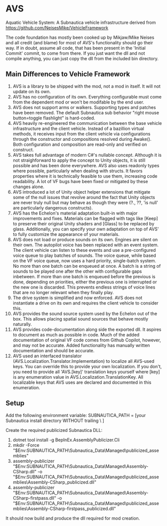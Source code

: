 # AVS
Aquatic Vehicle System: A Subnautica vehicle infrastructure derived from https://github.com/NeisesMike/VehicleFramework

The code foundation has mostly been cooked up by Mikjaw/Mike Neises and all credit (and blame) for most of AVS's functionality should go their way.
If in doubt, assume all code, that has been present in the 'Initial Commit' commit, to come from there.
If you just want the dll and not compile anything, you can just copy the dll from the included bin directory.

## Main Differences to Vehicle Framework

1) AVS is a library to be shipped with the mod, not a mod in itself. It will not update on its own.
2) AVS has no configuration of its own. Everything configurable must come from the dependent mod or won't be modifable by the end user.
3) AVS does not support arms or walkers. Supporting types and patches have been removed.
	The default Subnautica sub behavior "right mouse button=toggle flashlight" is hard-coded.
4) AVS heavily re-engineered the communication between the base vehicle infrastructure and the client vehicle.
	Instead of a bazillion virtual methods, it receives input from the client vehicle via configurations through the constructor
	and compositions resolved during Awake().
	Both configuration and composition are read-only and verified on construct.
5) AVS takes full advantage of modern C#'s nullable concept.
	Although it is not straighforward to apply the concept to Unity objects, it is still possible and has been done everywhere.
	AVS also uses readonly types where possible, particularly when dealing with structs.
	It favors properties where it is technically feasible to use them, increasing code readability.
	A lot of VF bugs have been fixed or mitigated by these changes alone.
6) AVS introduced a lot of Unity object helper extensions that mitigate some of the null issues that revolve around the fact
	that Unity objects are never truly null but may behave as though they were (?., ??, 'is null' are particularly dangerous constructs).
7) AVS has the Echelon's material adaptation built-in with major improvements and fixes.
	Materials can be flagged with tags like [Keep] to preserve their original Unity shaders and [Glass] to be replaced by glass.
	Additionally, you can specify your own adaptation on top of AVS' to fully customize the appearance of your materials.
8) AVS does not load or produce sounds on its own. Engines are silent on their own.
	The autopilot voice has been replaced with an event system.
	The client vehicle can listen to these events and use a pre-configured voice queue to play batches of sounds.
	The voice queue, while based on the VF voice queue, now uses a hard priority, single-batch system.
	No more than one batch can be enqueued at once.
	A batch is a string of sounds to be played one after the other with configurable gaps inbetween.
	If more than one batch is enqueued before the previous is done, depending on priorities,
	either the previous one is interrupted or the new one is discarded.
	This prevents endless strings of voice lines that are no longer relevant when they finally play.
9) The drive system is simplified and now enforced. AVS does not instantiate a drive on its own and requires the client vehicle to consider this.
10) AVS provides the sound source system used by the Echelon out of the box. This allows placing spatial sound sources that behave mostly naturally.
11) AVS provides code-documentation along side the exported dll. It aspires to document as much as possible in code.
	Much of the added documentation of original VF code comes from Github Copilot, however, and may not be accurate.
	Added functionality has manually written documentation and should be accurate.
12) AVS used an interfaced translator (AVS.Localization.Translator.Implementation) to localize all AVS-used keys.
	You can override this to provide your own localization. If you don't, you need to provide all 'AVS.[key]' translation keys yourself where [key] is any enumeration value in AVS.Localization.TranslationKey.
	All localizable keys that AVS uses are declared and documented in this enumeration.


## Setup

Add the following environment variable:
SUBNAUTICA_PATH = [your Subnautica install directory WITHOUT trailing \ ]


Create the required publicized Subnautica DLL:

1) dotnet tool install -g BepInEx.AssemblyPublicizer.Cli
2) mkdir -Force "$Env:SUBNAUTICA_PATH\Subnautica_Data\Managed\publicized_assemblies"
3) assembly-publicizer "$Env:SUBNAUTICA_PATH\Subnautica_Data\Managed\Assembly-CSharp.dll" -o "$Env:SUBNAUTICA_PATH\Subnautica_Data\Managed\publicized_assemblies\Assembly-CSharp_publicized.dll"
4) assembly-publicizer "$Env:SUBNAUTICA_PATH\Subnautica_Data\Managed\Assembly-CSharp-firstpass.dll" -o "$Env:SUBNAUTICA_PATH\Subnautica_Data\Managed\publicized_assemblies\Assembly-CSharp-firstpass_publicized.dll"

It should now build and produce the dll required for mod creation.